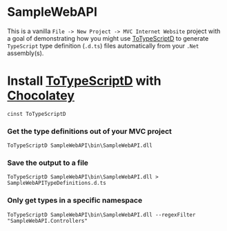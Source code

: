 SampleWebAPI
=========

This is a vanilla `File -> New Project -> MVC Internet Website` project with a goal of demonstrating how you might use [ToTypeScriptD](http://github.com/ToTypeScriptD/ToTypeScriptD) to generate `TypeScript` type definition (`.d.ts`) files automatically from your `.Net` assembly(s).

# Install [ToTypeScriptD](http://github.com/ToTypeScriptD/ToTypeScriptD) with [Chocolatey](http://chocolatey.org)

    cinst ToTypeScriptD

### Get the type definitions out of your MVC project

    ToTypeScriptD SampleWebAPI\bin\SampleWebAPI.dll

### Save the output to a file

    ToTypeScriptD SampleWebAPI\bin\SampleWebAPI.dll > SampleWebAPITypeDefinitions.d.ts

### Only get types in a specific namespace

    ToTypeScriptD SampleWebAPI\bin\SampleWebAPI.dll --regexFilter "SampleWebAPI.Controllers"

